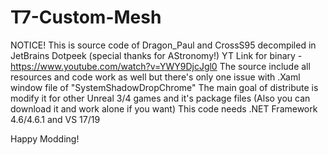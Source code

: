 # T7-Custom-Mesh
NOTICE! This is source code of Dragon_Paul and CrossS95 decompiled in JetBrains Dotpeek (special thanks for AStronomy!)
YT Link for binary - https://www.youtube.com/watch?v=YWY9DjcJgl0
The source include all resources and code work as well but there's only one issue with .Xaml window file of "SystemShadowDropChrome"
The main goal of distribute is modify it for other Unreal 3/4 games and it's package files (Also you can download it and work alone if you want)
This code needs .NET Framework 4.6/4.6.1 and VS 17/19

Happy Modding!


